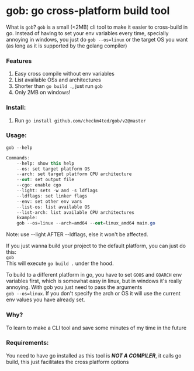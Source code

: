 # gob: go cross-platform build tool
What is `gob`? `gob` is a small (<2MB) cli tool to make it easier to cross-build in go. Instead of having to set your env variables every time, specially annoying in windows, you just do `gob --os=linux` or the target OS you want (as long as it is supported by the golang compiler)

### Features
1. Easy cross compile without env variables
2. List available OSs and architectures
3. Shorter than `go build .`, just run `gob`
4. Only 2MB on windows!

### Install:
1. Run `go install github.com/checkm4ted/gob/v2@master`

### Usage:
`gob --help`  
```cs
Commands:
	--help: show this help
    --os: set target platform OS
    --arch: set target platform CPU architecture
    --out: set output file
    --cgo: enable cgo
    --light: sets -w and -s ldflags
    --ldflags: set linker flags
    --env: set other env vars
    --list-os: list available OS
    --list-arch: list available CPU architectures
    Example:
    gob --os=linux --arch=amd64 --out=linux_amd64 main.go
```

Note: use --light AFTER --ldflags, else it won't be affected.

If you just wanna build your project to the default platform, you can just do this:  
`gob`  
This  will execute `go build .` under the hood. 

To build to a different platform in go, you have to set `GOOS` and `GOARCH` env variables first, which is somewhat easy in linux, but in windows it's really annoying. With gob you just need to pass the arguments  
`gob --os=linux`. If you don't specify the arch or OS it will use the current env values you have already set.


### Why?
To learn to make a CLI tool and save some minutes of my time in the future

### Requirements:
You need to have go installed as this tool is ***NOT A COMPILER***, it calls go build, this just facilitates the cross platform options
